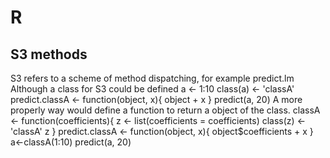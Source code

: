 # R

## S3 methods
S3 refers to a scheme of method dispatching, for example predict.lm
Although a class for S3 could be defined
    a <- 1:10
    class(a) <- 'classA'
    predict.classA <- function(object, x){
	object + x
    }
    predict(a, 20)
A more properly way would define a function to return a object of the class.
    classA <- function(coefficients){
    	z <- list(coefficients = coefficients)
	class(z) <- 'classA'
        z
    }
    predict.classA <- function(object, x){
	object$coefficients + x
    }
    a<-classA(1:10)
    predict(a, 20)
